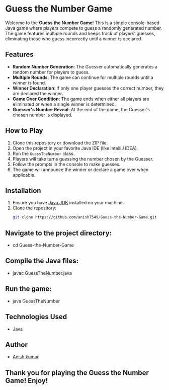 # Guess the Number Game

Welcome to the **Guess the Number Game**! This is a simple console-based Java game where players compete to guess a randomly generated number. The game features multiple rounds and keeps track of players' guesses, eliminating those who guess incorrectly until a winner is declared.

## Features

- **Random Number Generation**: The Guesser automatically generates a random number for players to guess.
- **Multiple Rounds**: The game can continue for multiple rounds until a winner is found.
- **Winner Declaration**: If only one player guesses the correct number, they are declared the winner.
- **Game Over Condition**: The game ends when either all players are eliminated or when a single winner is determined.
- **Guesser's Number Reveal**: At the end of the game, the Guesser's chosen number is displayed.

## How to Play

1. Clone this repository or download the ZIP file.
2. Open the project in your favorite Java IDE (like IntelliJ IDEA).
3. Run the `GuessTheNumber` class.
4. Players will take turns guessing the number chosen by the Guesser.
5. Follow the prompts in the console to make guesses.
6. The game will announce the winner or declare a game over when applicable.

## Installation

1. Ensure you have [Java JDK](https://www.oracle.com/java/technologies/javase-jdk11-downloads.html) installed on your machine.
2. Clone the repository:
   ```bash
   git clone https://github.com/anish7549/Guess-the-Number-Game.git
## Navigate to the project directory:
- cd Guess-the-Number-Game
   
## Compile the Java files:
- javac GuessTheNumber.java

## Run the game:
- java GuessTheNumber

## Technologies Used
- Java
## Author
- [Anish kumar](https://github.com/anish7549)


## Thank you for playing the Guess the Number Game! Enjoy!




